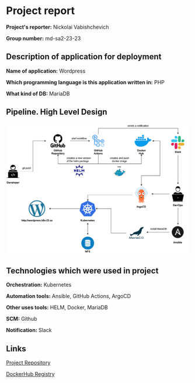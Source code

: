 # Project report

**Project's reporter:** Nickolai Vabishchevich

**Group number:** md-sa2-23-23

## Description of application for deployment

**Name of application:** Wordpress

**Which programming language is this application written in:** PHP

**What kind of DB:** MariaDB

## Pipeline. High Level Design

![scheme](scheme.png)

## Technologies which were used in project

**Orchestration:** Kubernetes

**Automation tools:** Ansible, GitHub Actions, ArgoCD

**Other uses tools:** HELM, Docker, MariaDB

**SCM:** Github

**Notification:** Slack

## Links

[Project Repository](https://github.com/nickvab/app_for_project)

[DockerHub Registry](https://hub.docker.com/repository/docker/nickvab/wordpress/general)
